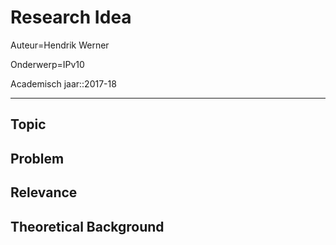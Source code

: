 # Research Idea

Auteur=Hendrik Werner

Onderwerp=IPv10

Academisch jaar::2017-18

---

## Topic

## Problem

## Relevance

## Theoretical Background
